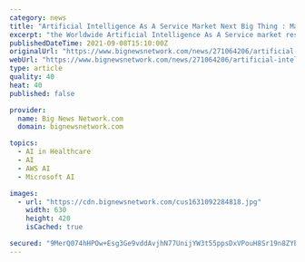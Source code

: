 ```yaml
---
category: news
title: "Artificial Intelligence As A Service Market Next Big Thing : Major Giants IBM, Google, Amazon Web Services"
excerpt: "the Worldwide Artificial Intelligence As A Service market research focuses on the status and outlook for major applications, consumption (sales), market share and growth rate for each application, including BFSI, Healthcare and Life Sciences, Retail ..."
publishedDateTime: 2021-09-08T15:10:00Z
originalUrl: "https://www.bignewsnetwork.com/news/271064206/artificial-intelligence-as-a-service-market-next-big-thing--major-giants-ibm-google-amazon-web-services"
webUrl: "https://www.bignewsnetwork.com/news/271064206/artificial-intelligence-as-a-service-market-next-big-thing--major-giants-ibm-google-amazon-web-services"
type: article
quality: 40
heat: 40
published: false

provider:
  name: Big News Network.com
  domain: bignewsnetwork.com

topics:
  - AI in Healthcare
  - AI
  - AWS AI
  - Microsoft AI

images:
  - url: "https://cdn.bignewsnetwork.com/cus1631092284818.jpg"
    width: 630
    height: 420
    isCached: true

secured: "9MerQ074hHPOw+Esg3Ge9vddAvjhN77UnijYW3t55ppsDxVPouH8Sr19n8ZYEmDcYa3j0PEUNdWVqc6HUHFY0vtINxYK37aEgF/H1VG+4Hfy73z54J1nX60OJ7hwfDuZMKHVuBwnOkr7qF2avGE1IL5KXrXjwi3Mv1FY+0sBnqXit3bezDMHJbJxBTPwD+5ppnKgiOt3DS7DA2gvcYtt/MFpcZq/GbRhNirygGJwwECMPrQFFxeJdz96GrKQ2a2tAwTOp24VU6jivCS2Ivl056H694qb2KbnF8/sC3AjmIW9qeB0zz5agE4Fi0A5fPRtjwoCexr6N1+q+OWdVcfxPuMo83qRpZEVmIXGnLrKuS4=;6Al9sPQMe9E1vphQDwD13g=="
---
```


